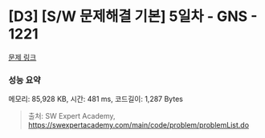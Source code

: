 # [D3] [S/W 문제해결 기본] 5일차 - GNS - 1221 

[문제 링크](https://swexpertacademy.com/main/code/problem/problemDetail.do?contestProbId=AV14jJh6ACYCFAYD) 

### 성능 요약

메모리: 85,928 KB, 시간: 481 ms, 코드길이: 1,287 Bytes



> 출처: SW Expert Academy, https://swexpertacademy.com/main/code/problem/problemList.do
